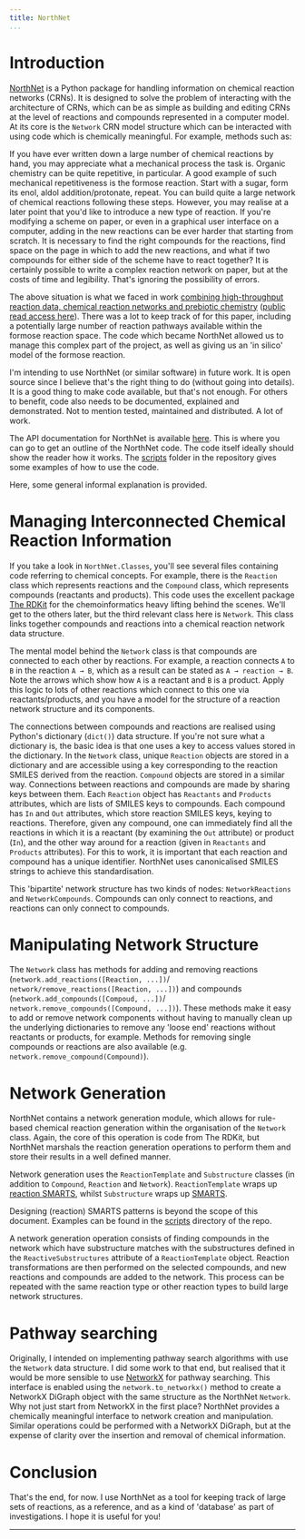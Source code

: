 ```yaml
---
title: NorthNet
...
```


# Introduction

[NorthNet](https://github.com/Will-Robin/NorthNet) is a Python package for handling information on chemical reaction networks (CRNs). It is designed to solve the problem of interacting with the architecture of CRNs, which can be as simple as building and editing CRNs at the level of reactions and compounds represented in a computer model. At its core is the `Network` CRN model structure which can be interacted with using code which is chemically meaningful. For example, methods such as:

If you have ever written down a large number of chemical reactions by hand, you may appreciate what a mechanical process the task is. Organic chemistry can be quite repetitive, in particular. A good example of such mechanical repetitiveness is the formose reaction. Start with a sugar, form its enol, aldol addition/protonate, repeat. You can build quite a large network of chemical reactions following these steps. However, you may realise at a later point that you'd like to introduce a new type of reaction. If you're modifying a scheme on paper, or even in a graphical user interface on a computer, adding in the new reactions can be ever harder that starting from scratch. It is necessary to find the right compounds for the reactions, find space on the page in which to add the new reactions, and what if two compounds for either side of the scheme have to react together? It is certainly possible to write a complex reaction network on paper, but at the costs of time and legibility. That's ignoring the possibility of errors.

The above situation is what we faced in work [combining high-throughput reaction data, chemical reaction networks and prebiotic chemistry](https://www.nature.com/articles/s41557-022-00956-7
) ([public read access here](https://rdcu.be/cO4qW)). There was a lot to keep track of for this paper, including a potentially large number of reaction pathways available within the formose reaction space. The code which became NorthNet allowed us to manage this complex part of the project, as well as giving us an 'in silico' model of the formose reaction.

I'm intending to use NorthNet (or similar software) in future work. It is open source since I believe that's the right thing to do (without going into details). It is a good thing to make code available, but that's not enough. For others to benefit, code also needs to be documented, explained and demonstrated. Not to mention tested, maintained and distributed. A lot of work.

The API documentation for NorthNet is available [here](https://will-robin.github.io/NorthNet/NorthNet.html). This is where you can go to get an outline of the NorthNet code. The code itself ideally should show the reader how it works. The [scripts](https://github.com/Will-Robin/NorthNet/tree/main/scripts) folder in the repository gives some examples of how to use the code.

Here, some general informal explanation is provided.

# Managing Interconnected Chemical Reaction Information

If you take a look in `NorthNet.Classes`, you'll see several files containing code referring to chemical concepts. For example, there is the `Reaction` class which represents reactions and the `Compound` class, which represents compounds (reactants and products). This code uses the excellent package [The RDKit](https://www.rdkit.org) for the chemoinformatics heavy lifting behind the scenes. We'll get to the others later, but the third relevant class here is `Network`. This class links together compounds and reactions into a chemical reaction network data structure.

The mental model behind the `Network` class is that compounds are connected to each other by reactions. For example, a reaction connects `A` to `B` in the reaction `A → B`, which as a result can be stated as `A → reaction → B`. Note the arrows which show how `A` is a reactant and `B` is a product. Apply this logic to lots of other reactions which connect to this one via reactants/products, and you have a model for the structure of a reaction network structure and its components.

The connections between compounds and reactions are realised using Python's dictionary (`dict()`) data structure. If you're not sure what a dictionary is, the basic idea is that one uses a key to access values stored in the dictionary. In the `Network` class, unique `Reaction` objects are stored in a dictionary and are accessible using a key corresponding to the reaction SMILES derived from the reaction. `Compound` objects are stored in a similar way. Connections between reactions and compounds are made by sharing keys between them. Each `Reaction` object has `Reactants` and `Products` attributes, which are lists of SMILES keys to compounds. Each compound has `In` and `Out` attributes, which store reaction SMILES keys, keying to reactions. Therefore, given any compound, one can immediately find all the reactions in which it is a reactant (by examining the `Out` attribute) or product (`In`), and the other way around for a reaction (given in `Reactants` and `Products` attributes). For this to work, it is important that each reaction and compound has a unique identifier. NorthNet uses canonicalised SMILES strings to achieve this standardisation.

This 'bipartite' network structure has two kinds of nodes: `NetworkReactions` and `NetworkCompounds`. Compounds can only connect to reactions, and reactions can only connect to compounds.

# Manipulating Network Structure

The `Network` class has methods for adding and removing reactions (`network.add_reactions([Reaction, ...])`/ `network/remove_reactions([Reaction, ...])`) and compounds (`network.add_compounds([Compoud, ...])`/ `network.remove_compounds([Compound, ...])`). These methods make it easy to add or remove network components without having to manually clean up the underlying dictionaries to remove any 'loose end' reactions without reactants or products, for example. Methods for removing single compounds or reactions are also available (e.g. `network.remove_compound(Compound)`).

# Network Generation

NorthNet contains a network generation module, which allows for rule-based chemical reaction generation within the organisation of the `Network` class. Again, the core of this operation is code from The RDKit, but NorthNet marshals the reaction generation operations to perform them and store their results in a well defined manner.

Network generation uses the `ReactionTemplate` and `Substructure` classes (in addition to `Compound`, `Reaction` and `Network`). `ReactionTemplate` wraps up [reaction SMARTS](https://www.rdkit.org/docs/RDKit_Book.html#chemical-reaction-handling), whilst `Substructure` wraps up [SMARTS](https://www.daylight.com/dayhtml/doc/theory/theory.smarts.html).

Designing (reaction) SMARTS patterns is beyond the scope of this document. Examples can be found in the [scripts](https://github.com/Will-Robin/NorthNet/tree/main/scripts) directory of the repo.

A network generation operation consists of finding compounds in the network which have substructure matches with the substructures defined in the `ReactiveSubstructures` attribute of a `ReactionTemplate` object. Reaction transformations are then performed on the selected compounds, and new reactions and compounds are added to the network. This process can be repeated with the same reaction type or other reaction types to build large network structures.

# Pathway searching

Originally, I intended on implementing pathway search algorithms with use the `Network` data structure. I did some work to that end, but realised that it would be more sensible to use [NetworkX](https://networkx.org) for pathway searching. This interface is enabled using the `network.to_networkx()` method to create a NetworkX DiGraph object with the same structure as the NorthNet `Network`. Why not just start from NetworkX in the first place? NorthNet provides a chemically meaningful interface to network creation and manipulation. Similar operations could be performed with a NetworkX DiGraph, but at the expense of clarity over the insertion and removal of chemical information.

# Conclusion

That's the end, for now. I use NorthNet as a tool for keeping track of large sets of reactions, as a reference, and as a kind of 'database' as part of investigations. I hope it is useful for you!


---
